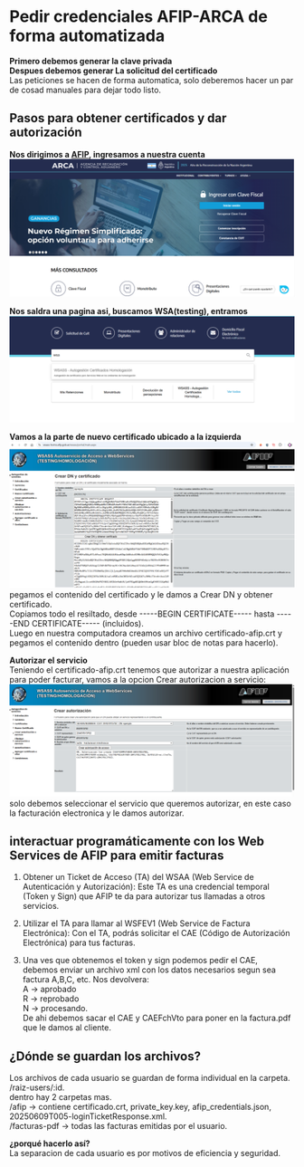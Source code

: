 # Pedir credenciales AFIP-ARCA de forma automatizada  

**Primero debemos generar la clave privada**  
**Despues debemos generar La solicitud del certificado**  
Las peticiones se hacen de forma automatica, solo deberemos hacer un par de cosad manuales para dejar todo listo.

## Pasos para obtener certificados y dar autorización  

**Nos dirigimos a [AFIP](https://www.afip.gob.ar/landing/default.asp), ingresamos a nuestra cuenta**
![Img Alt](./images/1.png)

**Nos saldra una pagina asi, buscamos WSA(testing), entramos**  
![Img Alt](./images/2.png)

**Vamos a la parte de nuevo certificado ubicado a la izquierda**  
![Img Alt](./images/3.png)  
pegamos el contenido del certificado y le damos a Crear DN y obtener certificado.  
Copiamos todo el resiltado, desde -----BEGIN CERTIFICATE----- hasta -----END CERTIFICATE----- (incluidos).  
Luego en nuestra computadora creamos un archivo certificado-afip.crt y pegamos el contenido dentro (pueden usar bloc de notas para hacerlo).  

**Autorizar el servicio**  
Teniendo el certificado-afip.crt tenemos que autorizar a nuestra aplicación para poder facturar, vamos a la opcion Crear autorizacion a servicio:
![Img Alt](./images/4.png)  
solo debemos seleccionar el servicio que queremos autorizar, en este caso la facturación electronica y le damos autorizar.  

## interactuar programáticamente con los Web Services de AFIP para emitir facturas  

1) Obtener un Ticket de Acceso (TA) del WSAA (Web Service de Autenticación y Autorización): Este TA es una credencial temporal (Token y Sign) que AFIP te da para autorizar tus llamadas a otros servicios.  

2) Utilizar el TA para llamar al WSFEV1 (Web Service de Factura Electrónica): Con el TA, podrás solicitar el CAE (Código de Autorización Electrónica) para tus facturas.

3) Una ves que obtenemos el token y sign podemos pedir el CAE, debemos enviar un archivo xml con los datos necesarios segun sea factura A,B,C, etc. Nos devolvera:  
A -> aprobado  
R -> reprobado  
N -> procesando.  
De ahi debemos sacar el CAE y CAEFchVto para poner en la factura.pdf que le damos al cliente.  

## ¿Dónde se guardan los archivos?

Los archivos de cada usuario se guardan de forma individual en la carpeta.  
/raiz-users/:id.  
dentro hay 2 carpetas mas.  
/afip -> contiene certificado.crt, private_key.key, afip_credentials.json, 20250609T005-loginTicketResponse.xml.  
/facturas-pdf -> todas las facturas emitidas por el usuario.  

**¿porqué hacerlo así?**  
La separacion de cada usuario es por motivos de eficiencia y seguridad.  
